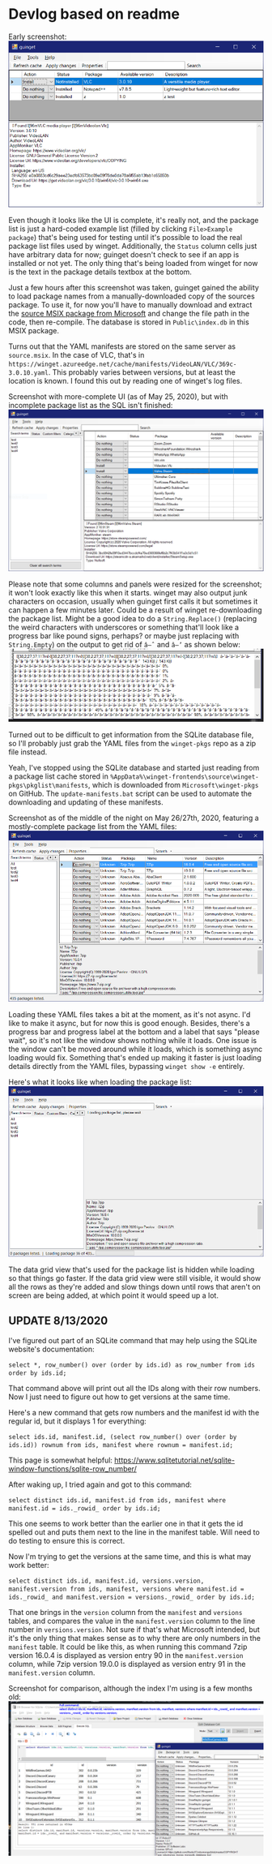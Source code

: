 # Devlog based on readme

Early screenshot:
![](images/screenshot.png?raw=true)

Even though it looks like the UI is complete, it's really not, and the package list is just a hard-coded example list (filled by clicking `File>Example package`) that's being used for testing until it's possible to load the real package list files used by winget. Additionally, the `Status` column cells just have arbitrary data for now; guinget doesn't check to see if an app is installed or not yet. The only thing that's being loaded from winget for now is the text in the package details textbox at the bottom.

Just a few hours after this screenshot was taken, guinget gained the ability to load package names from a manually-downloaded copy of the sources package. To use it, for now you'll have to manually download and extract the [source MSIX package from Microsoft](https://winget.azureedge.net/cache/source.msix) and change the file path in the code, then re-compile. The database is stored in `Public\index.db` in this MSIX package.

Turns out that the YAML manifests are stored on the same server as `source.msix`. In the case of VLC, that's in `https://winget.azureedge.net/cache/manifests/VideoLAN/VLC/369c-3.0.10.yaml`. This probably varies between versions, but at least the location is known. I found this out by reading one of winget's log files.

Screenshot with more-complete UI (as of May 25, 2020), but with incomplete package list as the SQL isn't finished:
![](images/screenshot-morecompleteui_butincompletepkglist.png?raw=true)

Please note that some columns and panels were resized for the screenshot; it won't look exactly like this when it starts. winget may also output junk characters on occasion, usually when guinget first calls it but sometimes it can happen a few minutes later. Could be a result of winget re-downloading the package list. Might be a good idea to do a `String.Replace()` (replacing the weird characters with underscores or something that'll look like a progress bar like pound signs, perhaps? or maybe just replacing with `String.Empty`) on the output to get rid of `â–ˆ` and `â–’` as shown below:
![](images/screenshot-sometimes-winget-makes-a-mess-of-the-details.png?raw=true)

Turned out to be difficult to get information from the SQLite database file, so I'll probably just grab the YAML files from the `winget-pkgs` repo as a zip file instead.

Yeah, I've stopped using the SQLite database and started just reading from a package list cache stored in `%AppData%\winget-frontends\source\winget-pkgs\pkglist\manifests`, which is downloaded from `Microsoft\winget-pkgs` on GitHub. The `update-manifests.bat` script can be used to automate the downloading and updating of these manifests.

Screenshot as of the middle of the night on May 26/27th, 2020, featuring a mostly-complete package list from the YAML files:
![](images/screenshot-mostly-complete-packagelist.png?raw=true)

Loading these YAML files takes a bit at the moment, as it's not async. I'd like to make it async, but for now this is good enough. Besides, there's a progress bar and progress label at the bottom and a label that says "please wait", so it's not like the window shows nothing while it loads. One issue is the window can't be moved around while it loads, which is something async loading would fix. Something that's ended up making it faster is just loading details directly from the YAML files, bypassing `winget show -e` entirely.

Here's what it looks like when loading the package list:
![](images/screenshot-loading-progress.png?raw=true)

The data grid view that's used for the package list is hidden while loading so that things go faster. If the data grid view were still visible, it would show all the rows as they're added and slow things down until rows that aren't on screen are being added, at which point it would speed up a lot.

## UPDATE 8/13/2020
I've figured out part of an SQLite command that may help using the SQLite website's documentation:
```sqlite
select *, row_number() over (order by ids.id) as row_number from ids order by ids.id;
```

That command above will print out all the IDs along with their row numbers. Now I just need to figure out how to get versions at the same time.

Here's a new command that gets row numbers and the manifest id with the regular id, but it displays 1 for everything:
```sqlite
select ids.id, manifest.id, (select row_number() over (order by ids.id)) rownum from ids, manifest where rownum = manifest.id;
```

This page is somewhat helpful:
https://www.sqlitetutorial.net/sqlite-window-functions/sqlite-row_number/

After waking up, I tried again and got to this command:
```sqlite
select distinct ids.id, manifest.id from ids, manifest where manifest.id = ids._rowid_ order by ids.id;
```

This one seems to work better than the earlier one in that it gets the id spelled out and puts them next to the line in the manifest table. Will need to do testing to ensure this is correct.

Now I'm trying to get the versions at the same time, and this is what may work better:
```sqlite
select distinct ids.id, manifest.id, versions.version, manifest.version from ids, manifest, versions where manifest.id = ids._rowid_ and manifest.version = versions._rowid_ order by ids.id;
```

That one brings in the `version` column from the `manifest` and `versions` tables, and compares the value in the `manifest.version` column to the line number in `versions.version`. Not sure if that's what Microsoft intended, but it's the only thing that makes sense as to why there are only numbers in the `manifest` table. It could be like this, as when running this command 7zip version 16.0.4 is displayed as version entry 90 in the `manifest.version` column, while 7zip version 19.0.0 is displayed as version entry 91 in the `manifest.version` column.

Screenshot for comparison, although the index I'm using is a few months old:
![](images/potential-breakthrough-in-understanding-the-source-index.png?raw=true)